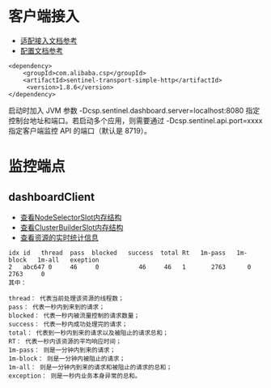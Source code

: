 # 客户端接入
* [适配接入文档参考](https://sentinelguard.io/zh-cn/docs/open-source-framework-integrations.html)
* [配置文档参考](https://sentinelguard.io/zh-cn/docs/startup-configuration.html)
```
<dependency>
    <groupId>com.alibaba.csp</groupId>
    <artifactId>sentinel-transport-simple-http</artifactId>
     <version>1.8.6</version>
</dependency>

```
启动时加入 JVM 参数 -Dcsp.sentinel.dashboard.server=localhost:8080 指定控制台地址和端口。若启动多个应用，则需要通过 -Dcsp.sentinel.api.port=xxxx 指定客户端监控 API 的端口（默认是 8719）。

# 监控端点
## dashboardClient
* [查看NodeSelectorSlot内存结构](http://localhost:8719/tree?type=root)
* [查看ClusterBuilderSlot内存结构](http://localhost:8719/origin?id=caller)
* [查看资源的实时统计信息](http://localhost:8719/cnode?id=resourceName)
```
idx id   thread  pass  blocked   success  total Rt   1m-pass   1m-block   1m-all   exeption
2   abc647 0     46     0           46     46   1       2763      0         2763     0
其中：

thread： 代表当前处理该资源的线程数；
pass： 代表一秒内到来到的请求；
blocked： 代表一秒内被流量控制的请求数量；
success： 代表一秒内成功处理完的请求；
total： 代表到一秒内到来的请求以及被阻止的请求总和；
RT： 代表一秒内该资源的平均响应时间；
1m-pass： 则是一分钟内到来的请求；
1m-block： 则是一分钟内被阻止的请求；
1m-all： 则是一分钟内到来的请求和被阻止的请求的总和；
exception： 则是一秒内业务本身异常的总和。
```